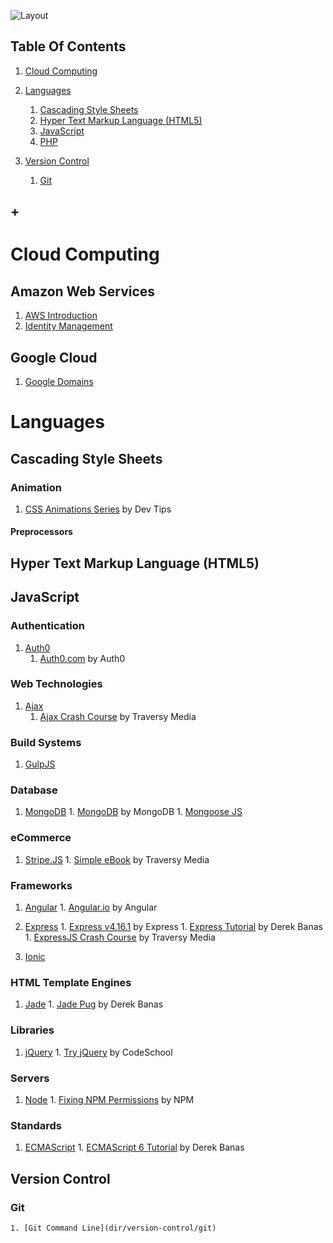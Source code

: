 ![Layout](https://raw.github.com/elwoodberry/education/master/_img/headers/890x400__header_education.png)











## Table Of Contents
1. [Cloud Computing](#cloud-computing)
1. [Languages](#languages)
    1. [Cascading Style Sheets](#cascading-style-sheets)
    1. [Hyper Text Markup Language (HTML5)](#hyper-text-markup-language-html5)
    1. [JavaScript](#javascript)
    1. [PHP](#php)

1. [Version Control](#version-control)
    1. [Git](#git)
## +











# Cloud Computing
## Amazon Web Services
1. [AWS Introduction](dir/)
1. [Identity Management](dir/)

## Google Cloud
1. [Google Domains](dir/)











# Languages












## Cascading Style Sheets
### Animation

1. [CSS Animations Series](dir/languages/css/animation/css-animations-series) by Dev Tips

#### Preprocessors










## Hyper Text Markup Language (HTML5)










## JavaScript
### Authentication
1. [Auth0](dir/languages/javascript/auth0)
    1. [Auth0.com](dir/languages/javascript/auth0/auth0) by Auth0

### Web Technologies  
1. [Ajax](dir/languages/javascript/ajax)
    1. [Ajax Crash Course](dir/languages/javascript/ajax/ajax-crash-course) by Traversy Media

### Build Systems
  1. [GulpJS](dir/languages/javascript/)

### Database  
  1. [MongoDB](dir/languages/javascript/mongodb)
    1. [MongoDB](dir/languages/javascript/mongodb/mongodb) by MongoDB
    1. [Mongoose JS](dir/languages/javascript/)

### eCommerce
  1. [Stripe.JS](dir/languages/javascript/stripe)
    1. [Simple eBook](dir/languages/javascript/simple-ebook) by Traversy Media

### Frameworks
  1. [Angular](dir/languages/javascript/angular)
    1. [Angular.io](dir/languages/javascript/angular/angular-io) by Angular

  1. [Express](dir/languages/javascript/express)
    1. [Express v4.16.1](dir/languages/javascript/express/express_v4-16-1) by Express
    1. [Express Tutorial](dir/languages/javascript/express/express-tutorial) by Derek Banas
    1. [ExpressJS Crash Course](dir/languages/javascript/express/expressjs-crash-course) by Traversy Media

  1. [Ionic](dir/languages/javascript/ionic)

### HTML Template Engines
  1. [Jade](dir/languages/javascript/jade)
    1. [Jade Pug](dir/languages/javascript/jade/jade-pug) by Derek Banas

### Libraries  
  1. [jQuery](dir/languages/javascript/jquery)
    1. [Try jQuery](dir/languages/javascript/jquery/try-jquery) by CodeSchool

### Servers
  1. [Node](dir/languages/javascript/node)
    1. [Fixing NPM Permissions](dir/languages/javascript/node/fixing-npm-permissions) by NPM

### Standards
  1. [ECMAScript](dir/languages/javascript/ecmascript)
    1. [ECMAScript 6 Tutorial](dir/languages/javascript/ecmascript/ecmascript-6-tutorial) by Derek Banas











## Version Control

### Git
    1. [Git Command Line](dir/version-control/git)
